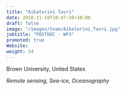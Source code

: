 ```yaml
---
title: "Aikaterini Tavri"
date: 2018-11-19T10:47:58+10:00
draft: false
image: "/images/team/Aikaterini_Tavri.jpg"
jobtitle: "POSTDOC - WP3"
promoted: true
Website:
weight: 54
---
```


Brown University, United States

*Remote sensing, Sea-ice, Oceanography*
